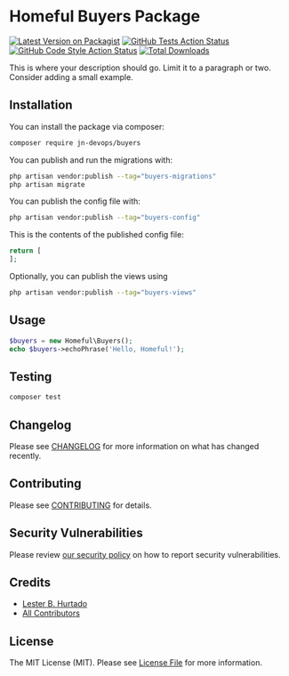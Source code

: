# Homeful Buyers Package

[![Latest Version on Packagist](https://img.shields.io/packagist/v/jn-devops/buyers.svg?style=flat-square)](https://packagist.org/packages/jn-devops/buyers)
[![GitHub Tests Action Status](https://img.shields.io/github/actions/workflow/status/jn-devops/buyers/run-tests.yml?branch=main&label=tests&style=flat-square)](https://github.com/jn-devops/buyers/actions?query=workflow%3Arun-tests+branch%3Amain)
[![GitHub Code Style Action Status](https://img.shields.io/github/actions/workflow/status/jn-devops/buyers/fix-php-code-style-issues.yml?branch=main&label=code%20style&style=flat-square)](https://github.com/jn-devops/buyers/actions?query=workflow%3A"Fix+PHP+code+style+issues"+branch%3Amain)
[![Total Downloads](https://img.shields.io/packagist/dt/jn-devops/buyers.svg?style=flat-square)](https://packagist.org/packages/jn-devops/buyers)

This is where your description should go. Limit it to a paragraph or two. Consider adding a small example.

## Installation

You can install the package via composer:

```bash
composer require jn-devops/buyers
```

You can publish and run the migrations with:

```bash
php artisan vendor:publish --tag="buyers-migrations"
php artisan migrate
```

You can publish the config file with:

```bash
php artisan vendor:publish --tag="buyers-config"
```

This is the contents of the published config file:

```php
return [
];
```

Optionally, you can publish the views using

```bash
php artisan vendor:publish --tag="buyers-views"
```

## Usage

```php
$buyers = new Homeful\Buyers();
echo $buyers->echoPhrase('Hello, Homeful!');
```

## Testing

```bash
composer test
```

## Changelog

Please see [CHANGELOG](CHANGELOG.md) for more information on what has changed recently.

## Contributing

Please see [CONTRIBUTING](CONTRIBUTING.md) for details.

## Security Vulnerabilities

Please review [our security policy](../../security/policy) on how to report security vulnerabilities.

## Credits

- [Lester B. Hurtado](https://github.com/jn-devops)
- [All Contributors](../../contributors)

## License

The MIT License (MIT). Please see [License File](LICENSE.md) for more information.
